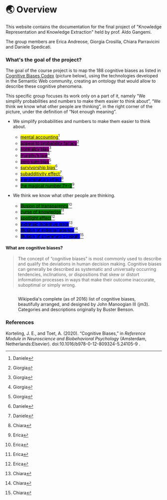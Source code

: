 # 🌏 Overview

This website contains the documentation for the final project of  "Knowledge Representation and Knowledge Extraction" held by prof. Aldo Gangemi.&#x20;

The group members are Erica Andreose, Giorgia Crosilla, Chiara Parravicini and Daniele Spedicati.

### What's the goal of the project?

The goal of the course project is to map the 188 cognitive biases as listed in [Cognitive Biases Codex](https://www.sog.unc.edu/sites/www.sog.unc.edu/files/course\_materials/Cognitive%20Biases%20Codex.pdf) (picture below), using the technologies developed in the Semantic Web community, creating an ontology that would allow to describe these cognitive phenomena. &#x20;

This specific group focuses its work only on a part of it, namely “We simplify probabilities and numbers to make them easier to think about”, “We think we know what other people are thinking”, in the right corner of the picture, under the definition of “Not enough meaning”.&#x20;

* We simplify probabilities and numbers to make them easier to think about.
  * [<mark style="background-color:yellow;">mental accounting</mark>](#user-content-fn-1)[^1]
  * [<mark style="background-color:purple;">appeal to probability fallacy</mark>](#user-content-fn-2)[^2]
  * [<mark style="background-color:purple;">normalcy bias</mark>](#user-content-fn-3)[^3]
  * [<mark style="background-color:purple;">murphy’s law</mark>](#user-content-fn-4)[^4]
  * [<mark style="background-color:purple;">zero sum bias</mark>](#user-content-fn-5)[^5]
  * [<mark style="background-color:yellow;">survivorship bias</mark>](#user-content-fn-6)[^6]
  * [<mark style="background-color:yellow;">subadditivity effect</mark>](#user-content-fn-7)[^7]
  * [<mark style="background-color:blue;">denomination effect</mark>](#user-content-fn-8)[^8]
  *   [<mark style="background-color:green;">the magical number 7+-2</mark>](#user-content-fn-9)[^9]


* We think we know what other people are thinking.&#x20;
  * [<mark style="background-color:green;">illusion of transparency</mark>](#user-content-fn-10)[^10]
  * [<mark style="background-color:green;">curse of knowledge</mark>](#user-content-fn-11)[^11]
  * [<mark style="background-color:green;">spotlight effect</mark>](#user-content-fn-12)[^12]
  * [<mark style="background-color:blue;">extrinsic incentive error</mark>](#user-content-fn-13)[^13]
  * [<mark style="background-color:blue;">illusion of external agency</mark>](#user-content-fn-14)[^14]
  * [<mark style="background-color:blue;">illusion of asymmetric insight</mark>](#user-content-fn-15)[^15]

#### What are cognitive biases?

> The concept of “cognitive biases” is most commonly used to describe and qualify the deviations in human decision making. Cognitive biases can generally be described as systematic and universally occurring tendencies, inclinations, or dispositions that skew or distort information processes in ways that make their outcome inaccurate, suboptimal or simply wrong.



<figure><img src="https://upload.wikimedia.org/wikipedia/commons/6/65/Cognitive_bias_codex_en.svg" alt=""><figcaption><p>Wikipedia's complete (as of 2016) list of cognitive biases, beautifully arranged, and designed by John Manoogian III (jm3). Categories and descriptions originally by Buster Benson.</p></figcaption></figure>



### References

Korteling, J. E., and Toet, A. (2020). “Cognitive Biases,” in _Reference Module in Neuroscience and Biobehavioral Psychology_ (Amsterdam, Netherlands:Elsevier). doi:10.1016/b978-0-12-809324-5.24105-9 .

[^1]: Daniele

[^2]: Giorgia

[^3]: Giorgia

[^4]: Giorgia

[^5]: Giorgia

[^6]: Daniele

[^7]: Daniele

[^8]: Chiara

[^9]: Erica

[^10]: Erica

[^11]: Erica

[^12]: Erica

[^13]: Chiara

[^14]: Chiara

[^15]: Chiara
